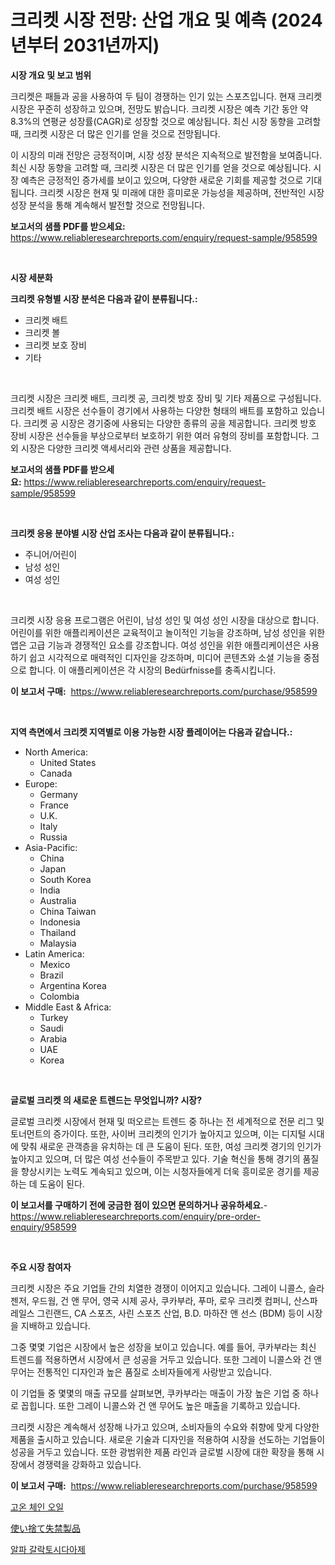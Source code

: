 <p><h1>크리켓 시장 전망: 산업 개요 및 예측 (2024년부터 2031년까지)</h1></p><p><strong>시장 개요 및 보고 범위</strong></p>
<p><p>크리켓은 패들과 공을 사용하여 두 팀이 경쟁하는 인기 있는 스포츠입니다. 현재 크리켓 시장은 꾸준히 성장하고 있으며, 전망도 밝습니다. 크리켓 시장은 예측 기간 동안 약 8.3%의 연평균 성장률(CAGR)로 성장할 것으로 예상됩니다. 최신 시장 동향을 고려할 때, 크리켓 시장은 더 많은 인기를 얻을 것으로 전망됩니다. </p><p>이 시장의 미래 전망은 긍정적이며, 시장 성장 분석은 지속적으로 발전함을 보여줍니다. 최신 시장 동향을 고려할 때, 크리켓 시장은 더 많은 인기를 얻을 것으로 예상됩니다. 시장 예측은 긍정적인 증가세를 보이고 있으며, 다양한 새로운 기회를 제공할 것으로 기대됩니다. 크리켓 시장은 현재 및 미래에 대한 흥미로운 가능성을 제공하며, 전반적인 시장 성장 분석을 통해 계속해서 발전할 것으로 전망됩니다.</p></p>
<p><strong>보고서의 샘플 PDF를 받으세요:</strong> <a href="https://www.reliableresearchreports.com/enquiry/request-sample/958599">https://www.reliableresearchreports.com/enquiry/request-sample/958599</a></p>
<p>&nbsp;</p>
<p><strong>시장 세분화</strong></p>
<p><strong>크리켓 유형별 시장 분석은 다음과 같이 분류됩니다.:</strong></p>
<p><ul><li>크리켓 배트</li><li>크리켓 볼</li><li>크리켓 보호 장비</li><li>기타</li></ul></p>
<p>&nbsp;</p>
<p><p>크리켓 시장은 크리켓 배트, 크리켓 공, 크리켓 방호 장비 및 기타 제품으로 구성됩니다. 크리켓 배트 시장은 선수들이 경기에서 사용하는 다양한 형태의 배트를 포함하고 있습니다. 크리켓 공 시장은 경기중에 사용되는 다양한 종류의 공을 제공합니다. 크리켓 방호 장비 시장은 선수들을 부상으로부터 보호하기 위한 여러 유형의 장비를 포함합니다. 그 외 시장은 다양한 크리켓 액세서리와 관련 상품을 제공합니다.</p></p>
<p><strong>보고서의 샘플 PDF를 받으세요:</strong>&nbsp;<a href="https://www.reliableresearchreports.com/enquiry/request-sample/958599">https://www.reliableresearchreports.com/enquiry/request-sample/958599</a></p>
<p>&nbsp;</p>
<p><strong> 크리켓 응용 분야별 시장 산업 조사는 다음과 같이 분류됩니다.:</strong></p>
<p><ul><li>주니어/어린이</li><li>남성 성인</li><li>여성 성인</li></ul></p>
<p>&nbsp;</p>
<p><p>크리켓 시장 응용 프로그램은 어린이, 남성 성인 및 여성 성인 시장을 대상으로 합니다. 어린이를 위한 애플리케이션은 교육적이고 놀이적인 기능을 강조하며, 남성 성인을 위한 앱은 고급 기능과 경쟁적인 요소를 강조합니다. 여성 성인을 위한 애플리케이션은 사용하기 쉽고 시각적으로 매력적인 디자인을 강조하며, 미디어 콘텐츠와 소셜 기능을 중점으로 합니다. 이 애플리케이션은 각 시장의 Bedürfnisse를 충족시킵니다.</p></p>
<p><strong>이 보고서 구매:</strong>&nbsp; <a href="https://www.reliableresearchreports.com/purchase/958599">https://www.reliableresearchreports.com/purchase/958599</a></p>
<p>&nbsp;</p>
<p><strong>지역 측면에서 크리켓 지역별로 이용 가능한 시장 플레이어는 다음과 같습니다.:</strong></p>
<p><ul>
    <li>
        North America:
        <ul>
            <li>United States</li>
            <li>Canada</li>
        </ul>
    </li>
    <li>
        Europe:
        <ul>
            <li>Germany</li>
            <li>France</li>
            <li>U.K.</li>
            <li>Italy</li>
            <li>Russia</li>
        </ul>
    </li>
    <li>
        Asia-Pacific:
        <ul>
            <li>China</li>
            <li>Japan</li>
            <li>South Korea</li>
            <li>India</li>
            <li>Australia</li>
            <li>China Taiwan</li>
            <li>Indonesia</li>
            <li>Thailand</li>
            <li>Malaysia</li>
        </ul>
    </li>
    <li>
        Latin America:
        <ul>
            <li>Mexico</li>
            <li>Brazil</li>
            <li>Argentina Korea</li>
            <li>Colombia</li>
        </ul>
    </li>
    <li>
        Middle East & Africa:
        <ul>
            <li>Turkey</li>
            <li>Saudi</li>
            <li>Arabia</li>
            <li>UAE</li>
            <li>Korea</li>
        </ul>
    </li>
    </ul></p>
<p>&nbsp;</p>
<p><strong>글로벌 크리켓 의 새로운 트렌드는 무엇입니까? 시장?</strong></p>
<p><p>글로벌 크리켓 시장에서 현재 및 떠오르는 트렌드 중 하나는 전 세계적으로 전문 리그 및 토너먼트의 증가이다. 또한, 사이버 크리켓의 인기가 높아지고 있으며, 이는 디지털 시대에 맞춰 새로운 관객층을 유치하는 데 큰 도움이 된다. 또한, 여성 크리켓 경기의 인기가 높아지고 있으며, 더 많은 여성 선수들이 주목받고 있다. 기술 혁신을 통해 경기의 품질을 향상시키는 노력도 계속되고 있으며, 이는 시청자들에게 더욱 흥미로운 경기를 제공하는 데 도움이 된다.</p></p>
<p><strong>이 보고서를 구매하기 전에 궁금한 점이 있으면 문의하거나 공유하세요.</strong>- <a href="https://www.reliableresearchreports.com/enquiry/pre-order-enquiry/958599">https://www.reliableresearchreports.com/enquiry/pre-order-enquiry/958599</a></p>
<p>&nbsp;</p>
<p><strong>주요 시장 참여자</strong></p>
<p><p>크리켓 시장은 주요 기업들 간의 치열한 경쟁이 이어지고 있습니다. 그레이 니콜스, 슬라젠저, 우드웜, 건 앤 무어, 영국 시제 공사, 쿠카부라, 푸마, 로우 크리켓 컴퍼니, 산스파레일스 그린랜드, CA 스포츠, 사린 스포츠 산업, B.D. 마하잔 앤 선스 (BDM) 등이 시장을 지배하고 있습니다.</p><p>그중 몇몇 기업은 시장에서 높은 성장을 보이고 있습니다. 예를 들어, 쿠카부라는 최신 트렌드를 적용하면서 시장에서 큰 성공을 거두고 있습니다. 또한 그레이 니콜스와 건 앤 무어는 전통적인 디자인과 높은 품질로 소비자들에게 사랑받고 있습니다.</p><p>이 기업들 중 몇몇의 매출 규모를 살펴보면, 쿠카부라는 매출이 가장 높은 기업 중 하나로 꼽힙니다. 또한 그레이 니콜스와 건 앤 무어도 높은 매출을 기록하고 있습니다.</p><p>크리켓 시장은 계속해서 성장해 나가고 있으며, 소비자들의 수요와 취향에 맞게 다양한 제품을 출시하고 있습니다. 새로운 기술과 디자인을 적용하여 시장을 선도하는 기업들이 성공을 거두고 있습니다. 또한 광범위한 제품 라인과 글로벌 시장에 대한 확장을 통해 시장에서 경쟁력을 강화하고 있습니다.</p></p>
<p><strong>이 보고서 구매:</strong>&nbsp;&nbsp;<a href="https://www.reliableresearchreports.com/purchase/958599">https://www.reliableresearchreports.com/purchase/958599</a></p>
<p><p><a href="https://medium.com/@verniemorar2023/%EA%B3%A0%EC%98%A8-%EC%B2%B4%EC%9D%B8-%EC%98%A4%EC%9D%BC-%EC%8B%9C%EC%9E%A5-%EB%8F%99%ED%96%A5-%EB%B0%8F-%EC%8B%9C%EC%9E%A5-%EB%B6%84%EC%84%9D%EC%9D%80-2024-2031%EB%85%84%EC%9D%84-%EB%8C%80%EC%83%81%EC%9C%BC%EB%A1%9C-%EC%98%88%EC%B8%A1%EB%90%A9%EB%8B%88%EB%8B%A4-d7d2370c8e65">고온 체인 오일</a></p><p><a href="https://medium.com/@austinallan03/%E4%BD%BF%E3%81%84%E6%8D%A8%E3%81%A6%E3%81%AE%E5%A4%B1%E7%A6%81%E8%A3%BD%E5%93%81%E5%B8%82%E5%A0%B4%E3%81%AF-%E5%B8%82%E5%A0%B4%E3%82%B7%E3%82%A7%E3%82%A2-%E5%B8%82%E5%A0%B4%E5%8B%95%E5%90%91-%E5%B8%82%E5%A0%B4%E6%88%90%E9%95%B7%E3%81%AB%E9%96%A2%E3%81%99%E3%82%8B%E6%83%85%E5%A0%B1%E3%82%92%E6%8F%90%E4%BE%9B%E3%81%97%E3%81%BE%E3%81%99-2ecf5fb95201">使い捨て失禁製品</a></p><p><a href="https://medium.com/@evo032/%EC%95%8C%ED%8C%8C-%EA%B0%88%EB%9D%BD%ED%86%A0%EC%8B%9C%EB%8B%A4%EC%95%84%EC%A0%9C-%EC%8B%9C%EC%9E%A5-%EC%9D%B8%EC%82%AC%EC%9D%B4%ED%8A%B8-%EC%8B%9C%EC%9E%A5-%ED%8A%B8%EB%A0%8C%EB%93%9C-%EC%84%B1%EC%9E%A5-2024%EB%85%84%EB%B6%80%ED%84%B0-2031%EB%85%84%EA%B9%8C%EC%A7%80-%EC%98%88%EC%B8%A1%EB%90%9C-%EA%B2%83%EA%B9%8C%EC%A7%80-026eb8d4fd88">알파 갈락토시다아제</a></p></p>

